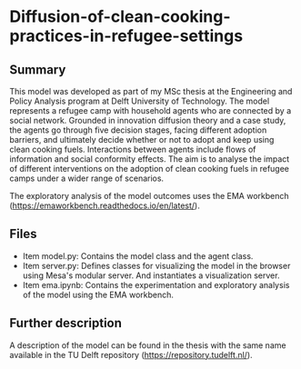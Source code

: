 # Diffusion-of-clean-cooking-practices-in-refugee-settings

## Summary
This model was developed as part of my MSc thesis at the Engineering and Policy Analysis program at Delft University of Technology. 
The model represents a refugee camp with household agents who are connected by a social network. Grounded in innovation diffusion theory and a case study, the agents go through five decision stages, facing different adoption barriers, and ultimately decide whether or not to adopt and keep using clean cooking fuels. Interactions between agents include flows of information and social conformity effects.
The aim is to analyse the impact of different interventions on the adoption of clean cooking fuels in refugee camps under a wider range of scenarios. 

The exploratory analysis of the model outcomes uses the EMA workbench (https://emaworkbench.readthedocs.io/en/latest/).


## Files

* Item model.py: Contains the model class and the agent class.
* Item server.py: Defines classes for visualizing the model in the browser using Mesa's modular server. And instantiates a visualization server.
* Item ema.ipynb: Contains the experimentation and exploratory analysis of the model using the EMA workbench.


## Further description
A description of the model can be found in the thesis with the same name available in the TU Delft repository (https://repository.tudelft.nl/).
